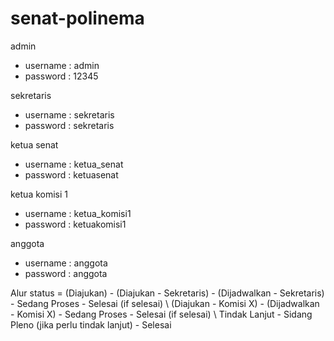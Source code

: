 # senat-polinema
admin
- username : admin
- password : 12345

sekretaris
- username : sekretaris
- password : sekretaris

ketua senat
- username : ketua_senat
- password : ketuasenat

ketua komisi 1
- username : ketua_komisi1
- password : ketuakomisi1

anggota
- username : anggota
- password : anggota

Alur status = (Diajukan) - (Diajukan - Sekretaris)  - (Dijadwalkan - Sekretaris) - Sedang Proses - Selesai (if selesai)
                         \ (Diajukan - Komisi X)    - (Dijadwalkan - Komisi X)   - Sedang Proses - Selesai (if selesai)
                                                                                                 \ Tindak Lanjut - Sidang Pleno (jika perlu tindak lanjut) - Selesai
